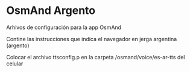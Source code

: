 # OsmAnd Argento

Arhivos de configuración para la app OsmAnd

Contine las instrucciones que indica el navegador en jerga argentina (argento)

Colocar el archivo ttsconfig.p en la carpeta /osmand/voice/es-ar-tts del celular




